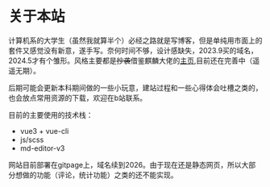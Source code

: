 # 关于本站
计算机系的大学生（虽然我就算半个）必经之路就是写博客，但是单纯用市面上的套件又感觉没有新意，遂手写。奈何时间不够，设计感缺失，2023.9买的域名，2024.5才有个雏形。风格主要都是~~抄袭~~借鉴麒麟大佬的[主页](https://moe.best),目前还在完善中（遥遥无期）。

后期可能会更新本科期间做的一些小玩意，建站过程和一些心得体会吐槽之类的，也会放点常用资源的下载，欢迎在b站联系。

目前的主要使用的技术栈：
* vue3 + vue-cli
* js/scss
* md-editor-v3 

网站目前部署在gitpage上，域名续到2026。由于现在还是静态网页，所以大部分想做的功能（评论，统计功能）之类的还不能实现。